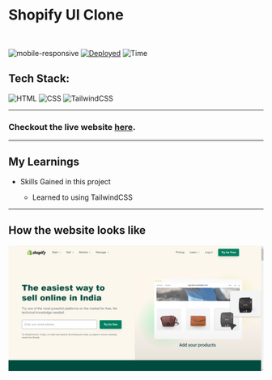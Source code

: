 # Shopify UI Clone

<br/>

![mobile-responsive](https://img.shields.io/badge/Mobile%20Responsive-Yes-green)
[![Deployed](https://img.shields.io/badge/Deployed-Yes-green)](#)
![Time](https://img.shields.io/badge/Time%20Taken-13hrs-green)

## Tech Stack:

![HTML](https://img.shields.io/badge/html-3670A0?style=for-the-badge&logo=html5&logoColor=white)
![CSS](https://img.shields.io/badge/CSS-%234ea94b.svg?style=for-the-badge&logo=css3&logoColor=white)
![TailwindCSS](https://img.shields.io/badge/TailwindCSS-%0f172a.svg?style=for-the-badge&logo=tailwindcss3&logoColor=green)

---

### Checkout the live website [here](#).

---

## My Learnings

-   Skills Gained in this project

    -   Learned to using TailwindCSS

---

## How the website looks like

![Desktop](Shopify.png)
